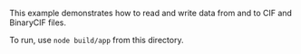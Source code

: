 This example demonstrates how to read and write data from and to CIF and BinaryCIF files.

To run, use `node build/app` from this directory.